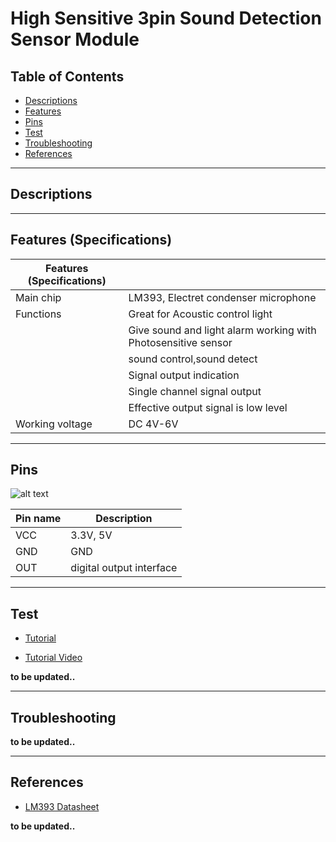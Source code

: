 # High Sensitive 3pin Sound Detection Sensor Module

## Table of Contents

-   [Descriptions](#descriptions)
-   [Features](#features)
-   [Pins](#pins)
-   [Test](#test-code)
-   [Troubleshooting](#troubleshooting)
-   [References](#references)

---

## Descriptions

---

## Features (Specifications)

| Features (Specifications) |                                                               |
| ------------------------- | ------------------------------------------------------------- |
| Main chip                 | LM393, Electret condenser microphone                          |
| Functions                 | Great for Acoustic control light                              |
|                           | Give sound and light alarm working with Photosensitive sensor |
|                           | sound control,sound detect                                    |
|                           | Signal output indication                                      |
|                           | Single channel signal output                                  |
|                           | Effective output signal is low level                          |
| Working voltage           | DC 4V-6V                                                      |

---

## Pins

![alt text](https://bit.ly/2PN45M8 'High Sensitive')

| Pin name | Description              |
| -------- | ------------------------ |
| VCC      | 3.3V, 5V                 |
| GND      | GND                      |
| OUT      | digital output interface |

---

## Test

-   [Tutorial](https://bit.ly/Sound-Sensor)

-   [Tutorial Video](https://www.youtube.com/watch?v=Y_b-3hcm6Jg)

**to be updated..**

---

## Troubleshooting

**to be updated..**

---

## References

-   [LM393 Datasheet](https://bit.ly/2PngwO8)

**to be updated..**
